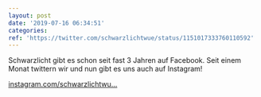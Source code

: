```yaml
---
layout: post
date: '2019-07-16 06:34:51'
categories: 
ref: 'https://twitter.com/schwarzlichtwue/status/1151017333760110592'
---
```

Schwarzlicht gibt es schon seit fast 3 Jahren auf Facebook. Seit einem Monat twittern wir und nun gibt es uns auch auf Instagram!

[instagram.com/schwarzlichtwu…](https://instagram.com/schwarzlichtwuerzburg)